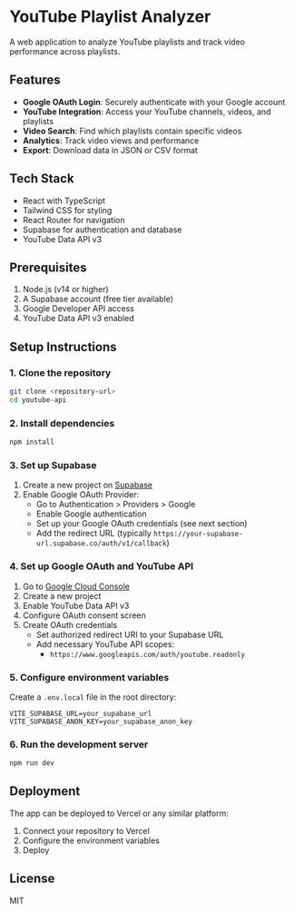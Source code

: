# YouTube Playlist Analyzer

A web application to analyze YouTube playlists and track video performance across playlists.

## Features

- **Google OAuth Login**: Securely authenticate with your Google account
- **YouTube Integration**: Access your YouTube channels, videos, and playlists
- **Video Search**: Find which playlists contain specific videos
- **Analytics**: Track video views and performance
- **Export**: Download data in JSON or CSV format

## Tech Stack

- React with TypeScript
- Tailwind CSS for styling
- React Router for navigation
- Supabase for authentication and database
- YouTube Data API v3

## Prerequisites

1. Node.js (v14 or higher)
2. A Supabase account (free tier available)
3. Google Developer API access
4. YouTube Data API v3 enabled

## Setup Instructions

### 1. Clone the repository

```bash
git clone <repository-url>
cd youtube-api
```

### 2. Install dependencies

```bash
npm install
```

### 3. Set up Supabase

1. Create a new project on [Supabase](https://supabase.com)
2. Enable Google OAuth Provider:
   - Go to Authentication > Providers > Google
   - Enable Google authentication
   - Set up your Google OAuth credentials (see next section)
   - Add the redirect URL (typically `https://your-supabase-url.supabase.co/auth/v1/callback`)

### 4. Set up Google OAuth and YouTube API

1. Go to [Google Cloud Console](https://console.cloud.google.com/)
2. Create a new project
3. Enable YouTube Data API v3
4. Configure OAuth consent screen
5. Create OAuth credentials
   - Set authorized redirect URI to your Supabase URL
   - Add necessary YouTube API scopes:
     - `https://www.googleapis.com/auth/youtube.readonly`

### 5. Configure environment variables

Create a `.env.local` file in the root directory:

```
VITE_SUPABASE_URL=your_supabase_url
VITE_SUPABASE_ANON_KEY=your_supabase_anon_key
```

### 6. Run the development server

```bash
npm run dev
```

## Deployment

The app can be deployed to Vercel or any similar platform:

1. Connect your repository to Vercel
2. Configure the environment variables
3. Deploy

## License

MIT
